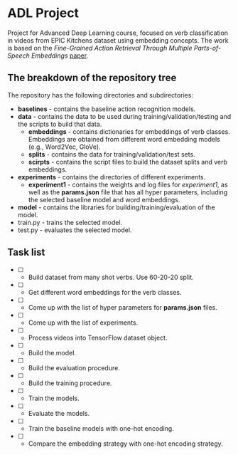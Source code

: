 # ADL Project
Project for Advanced Deep Learning course, focused on verb classification in videos from EPIC Kitchens dataset using embedding concepts. The work is based on the *Fine-Grained Action Retrieval Through Multiple Parts-of-Speech Embeddings* [paper](http://openaccess.thecvf.com/content_ICCV_2019/papers/Wray_Fine-Grained_Action_Retrieval_Through_Multiple_Parts-of-Speech_Embeddings_ICCV_2019_paper.pdf).

## The breakdown of the repository tree
The repository has the following directories and subdirectories:
* __baselines__ - contains the baseline action recognition models.
* __data__ - contains the data to be used during training/validation/testing and the scripts to build that data.
    * __embeddings__ - contains dictionaries for embeddings of verb classes. Embeddings are obtained from different word embedding models (e.g., Word2Vec, GloVe).
    * __splits__ - contains the data for training/validation/test sets.
    * __scirpts__ - contains the script files to build the dataset splits and verb embeddings.
* __experiments__ - contains the directories of different experiments.
    * __experiment1__ - contains the weights and log files for *experiment1*, as well as the **params.json** file that has all hyper parameters, including the selected baseline model and word embeddings.
* __model__ - contains the libraries for building/training/evaluation of the model.
* train.py - trains the selected model.
* test.py - evaluates the selected model.

## Task list
- [ ] - Build dataset from many shot verbs. Use 60-20-20 split.
- [ ] - Get different word embeddings for the verb classes.
- [ ] - Come up with the list of hyper parameters for **params.json** files.
- [ ] - Come up with the list of experiments.
- [ ] - Process videos into TensorFlow dataset object.
- [ ] - Build the model.
- [ ] - Build the evaluation procedure.
- [ ] - Build the training procedure.
- [ ] - Train the models.
- [ ] - Evaluate the models.
- [ ] - Train the baseline models with one-hot encoding.
- [ ] - Compare the embedding strategy with one-hot encoding strategy.
